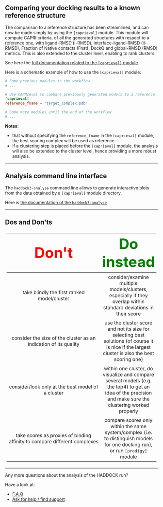 ## Comparing your docking results to a known reference structure

The comparison to a reference structure has been streamlined, and can now be made simply by using the `[caprieval]` module.
This module will compute CAPRI criteria, of all the generated structures with respect to a reference one, with ligand-RMSD (l-RMSD), interface-ligand-RMSD (il-RMSD), Fraction of Native contacts (Fnat), DockQ and global-RMSD (RMSD) metrics.
This is also extended to the cluster level, enabling to rank clusters.

See here the [full documentation related to the `[caprieval]` module](../modules/analysis.md#caprieval-module).


Here is a schematic example of how to use the `[caprieval]` module:

```toml
# Some previous modules in the workflow
# ...

# Use CAPRIeval to compare previously generated models to a reference
[caprieval]
reference_fname = "target_complex.pdb"

# Some more modules until the end of the workflow
# ...
```

**Notes**:
- that without specifying the `reference_fname` in the `[caprieval]` module, the best scoring complex will be used as reference.
- If a clustering step is placed before the `[caprieval]` module, the analysis will also be extended to the cluster level, hence providing a more robust analysis.

<hr>

## Analysis command line interface

The `haddock3-analyse` command line allows to generate interactive plots from the data obtained by a `[caprieval]` module directory.

Here is [the documentation of the `haddock3-analyse`](../clis.md#haddock3-analyse)


<hr>

## Dos and Don'ts

<style>
table, th, td {
    padding: 5px;
  table-layout: fixed ;
  width: 100% ;
}
</style>

| <font size="10" color="RED">Don't</font> | <font size="10" color="GREEN">Do instead</font> |
|:---:|:---:|
| take blindly the first ranked model/cluster | consider/examine multiple models/clusters, especially if they overlap within standard deviations in their score|
| consider the size of the cluster as an indication of its quality | use the cluster score and not its size for selecting best solutions (of course it is nice if the largest cluster is also the best scoring one) |
| consider/look only at the best model of a cluster | within one cluster, do visualize and compare several models (e.g. the top4) to get an idea of the precision and make sure the clustering worked properly |
| take scores as proxies of binding affinity to compare different complexes | compare scores only within the same system/complex (i.e. to distinguish models for one docking run), or run <code>[prodigy]</code> module |



<hr>

Any more questions about the analysis of the HADDOCK run?

Have a look at:
- [F.A.Q](../faq.md)
- [Ask for help / find support](../info.md)
